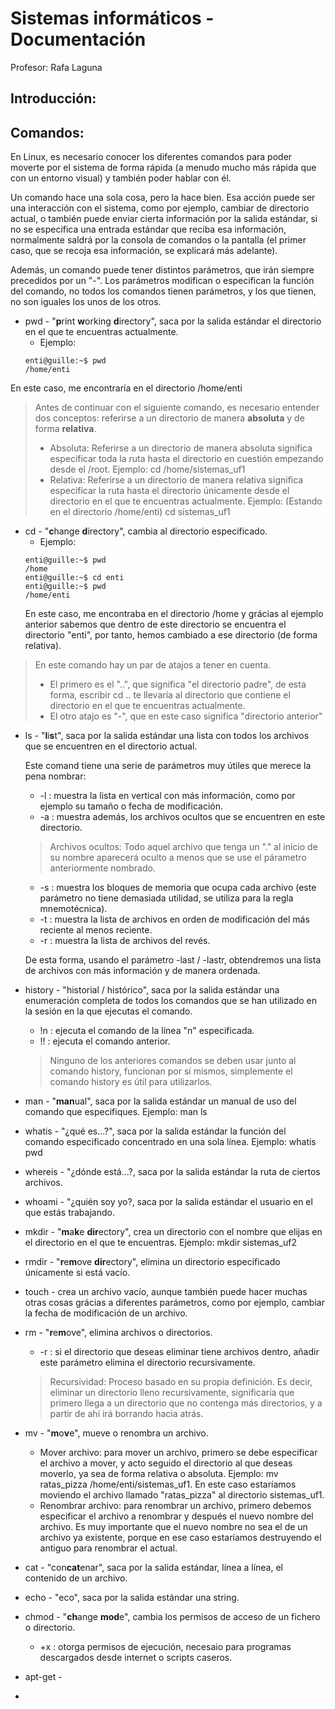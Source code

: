 # Sistemas informáticos - Documentación
Profesor: Rafa Laguna

## Introducción:

## Comandos:
En Linux, es necesario conocer los diferentes comandos para poder moverte por el sistema de forma rápida (a menudo mucho más rápida que con un entorno visual) y también poder hablar con él.

Un comando hace una sola cosa, pero la hace bien. Esa acción puede ser una interacción con el sistema, como por ejemplo, cambiar de directorio actual, o también puede enviar cierta información por la salida estándar, si no se especifica una entrada estándar que reciba esa información, normalmente saldrá por la consola de comandos o la pantalla (el primer caso, que se recoja esa información, se explicará más adelante).

Además, un comando puede tener distintos parámetros, que irán siempre precedidos por un "-". Los parámetros modifican o especifican la función del comando, no todos los comandos tienen parámetros, y los que tienen, no son iguales los unos de los otros.

- pwd - "**p**rint **w**orking **d**irectory", saca por la salida estándar el directorio en el que te encuentras actualmente.
	- Ejemplo: 
	```
	enti@guille:~$ pwd
	/home/enti
	```
En este caso, me encontraría en el directorio /home/enti

> Antes de continuar con el siguiente comando, es necesario entender dos conceptos: referirse a un directorio de manera **absoluta** y de forma **relativa**.
>	- Absoluta: Referirse a un directorio de manera absoluta significa especificar toda la ruta hasta el directorio en cuestión empezando desde el /root. Ejemplo: cd /home/sistemas_uf1
>	- Relativa: Referirse a un directorio de manera relativa significa especificar la ruta hasta el directorio únicamente desde el directorio en el que te encuentras actualmente. Ejemplo: (Estando en el directorio /home/enti) cd sistemas_uf1


- cd - "**c**hange **d**irectory", cambia al directorio especificado. 
	- Ejemplo:
	```
	enti@guille:~$ pwd
	/home
	enti@guille:~$ cd enti
	enti@guille:~$ pwd
	/home/enti
	```
	En este caso, me encontraba en el directorio /home y grácias al ejemplo anterior sabemos que dentro de este directorio se encuentra el directorio "enti", por tanto, hemos cambiado a ese directorio (de forma relativa).

>	En este comando hay un par de atajos a tener en cuenta.
>	- El primero es el "..", que significa "el directorio padre", de esta forma, escribir cd .. te llevaría al directorio que contiene el directorio en el que te encuentras actualmente.
>	- El otro atajo es "-", que en este caso significa "directorio anterior"

- ls - "**l**i**s**t", saca por la salida estándar una lista con todos los archivos que se encuentren en el directorio actual.

	Este comand tiene una serie de parámetros muy útiles que merece la pena nombrar:
	- -l : muestra la lista en vertical con más información, como por ejemplo su tamaño o fecha de modificación.
	- -a : muestra además, los archivos ocultos que se encuentren en este directorio.

	>Archivos ocultos: Todo aquel archivo que tenga un "." al inicio de su nombre aparecerá oculto a menos que se use el párametro anteriormente nombrado.

	- -s : muestra los bloques de memoria que ocupa cada archivo (este parámetro no tiene demasiada utilidad, se utiliza para la regla mnemotécnica).
	- -t : muestra la lista de archivos en orden de modificación del más reciente al menos reciente.
	- -r : muestra la lista de archivos del revés.

	De esta forma, usando el parámetro -last / -lastr, obtendremos una lista de archivos con más información y de manera ordenada.

- history - "historial / histórico", saca por la salida estándar una enumeración completa de todos los comandos que se han utilizado en la sesión en la que ejecutas el comando.
	- !n : ejecuta el comando de la línea "n" especificada.
	- !! : ejecuta el comando anterior.
	> Ninguno de los anteriores comandos se deben usar junto al comando history, funcionan por sí mismos, simplemente el comando history es útil para utilizarlos.

- man - "**man**ual", saca por la salida estándar un manual de uso del comando que especifiques. Ejemplo: man ls

- whatis - "¿qué es...?", saca por la salida estándar la función del comando especificado concentrado en una sola línea. Ejemplo: whatis pwd

- whereis - "¿dónde está...?, saca por la salida estándar la ruta de ciertos archivos.

- whoami - "¿quién soy yo?, saca por la salida estándar el usuario en el que estás trabajando.

- mkdir - "**m**a**k**e **dir**ectory", crea un directorio con el nombre que elijas en el directorio en el que te encuentras. Ejemplo: mkdir sistemas_uf2

- rmdir - "**r**e**m**ove **dir**ectory", elimina un directorio especificado únicamente si está vacío.

- touch - crea un archivo vacío, aunque también puede hacer muchas otras cosas grácias a diferentes parámetros, como por ejemplo, cambiar la fecha de modificación de un archivo.

- rm - "**r**e**m**ove", elimina archivos o directorios.
	- -r : si el directorio que deseas eliminar tiene archivos dentro, añadir este parámetro elimina el directorio recursivamente.
	> Recursividad: Proceso basado en su propia definición. Es decir, eliminar un directorio lleno recursivamente, significaría que primero llega a un directorio que no contenga más directorios, y a partir de ahí irá borrando hacia atrás.

- mv - "**m**o**v**e", mueve o renombra un archivo.
	- Mover archivo: para mover un archivo, primero se debe especificar el archivo a mover, y acto seguido el directorio al que deseas moverlo, ya sea de forma relativa o absoluta. Ejemplo: mv ratas_pizza /home/enti/sistemas_uf1. En este caso estaríamos moviendo el archivo llamado "ratas_pizza" al directorio sistemas_uf1.
	- Renombrar archivo: para renombrar un archivo, primero debemos especificar el archivo a renombrar y después el nuevo nombre del archivo. Es muy importante que el nuevo nombre no sea el de un archivo ya existente, porque en ese caso estaríamos destruyendo el antiguo para renombrar el actual.

- cat - "con**cat**enar", saca por la salida estándar, línea a línea, el contenido de un archivo.

- echo - "eco", saca por la salida estándar una string.

- chmod - "**ch**ange **mod**e", cambia los permisos de acceso de un fichero o directorio.
	- +x : otorga permisos de ejecución, necesaio para programas descargados desde internet o scripts caseros.

- apt-get - 



- 
